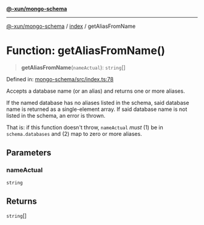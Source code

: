 [**@-xun/mongo-schema**](../../README.md)

***

[@-xun/mongo-schema](../../README.md) / [index](../README.md) / getAliasFromName

# Function: getAliasFromName()

> **getAliasFromName**(`nameActual`): `string`[]

Defined in: [mongo-schema/src/index.ts:78](https://github.com/Xunnamius/mongo-utils/blob/dc008237cea91d9e0ab0ac3c2601605520a63c0f/packages/mongo-schema/src/index.ts#L78)

Accepts a database name (or an alias) and returns one or more aliases.

If the named database has no aliases listed in the schema, said database name
is returned as a single-element array. If said database name is not listed in
the schema, an error is thrown.

That is: if this function doesn't throw, `nameActual` _must_ (1) be in
`schema.databases` and (2) map to zero or more aliases.

## Parameters

### nameActual

`string`

## Returns

`string`[]
